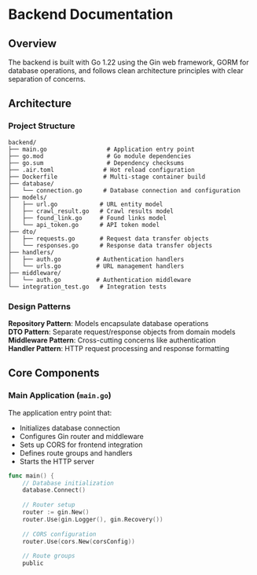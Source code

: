 # Backend Documentation

## Overview

The backend is built with Go 1.22 using the Gin web framework, GORM for database operations, and follows clean architecture principles with clear separation of concerns.

## Architecture

### Project Structure

```
backend/
├── main.go                 # Application entry point
├── go.mod                  # Go module dependencies
├── go.sum                  # Dependency checksums
├── .air.toml              # Hot reload configuration
├── Dockerfile             # Multi-stage container build
├── database/
│   └── connection.go      # Database connection and configuration
├── models/
│   ├── url.go            # URL entity model
│   ├── crawl_result.go   # Crawl results model
│   ├── found_link.go     # Found links model
│   └── api_token.go      # API token model
├── dto/
│   ├── requests.go       # Request data transfer objects
│   └── responses.go      # Response data transfer objects
├── handlers/
│   ├── auth.go          # Authentication handlers
│   └── urls.go          # URL management handlers
├── middleware/
│   └── auth.go          # Authentication middleware
└── integration_test.go   # Integration tests
```

### Design Patterns

**Repository Pattern**: Models encapsulate database operations  
**DTO Pattern**: Separate request/response objects from domain models  
**Middleware Pattern**: Cross-cutting concerns like authentication  
**Handler Pattern**: HTTP request processing and response formatting

## Core Components

### Main Application (`main.go`)

The application entry point that:
- Initializes database connection
- Configures Gin router and middleware
- Sets up CORS for frontend integration
- Defines route groups and handlers
- Starts the HTTP server

```go
func main() {
    // Database initialization
    database.Connect()
    
    // Router setup
    router := gin.New()
    router.Use(gin.Logger(), gin.Recovery())
    
    // CORS configuration
    router.Use(cors.New(corsConfig))
    
    // Route groups
    public